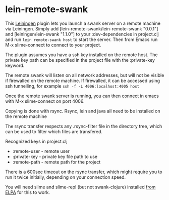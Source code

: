 # lein-remote-swank

This [Leiningen](http://github.com/technomancy/leiningen) plugin lets you launch
a swank server on a remote machine via Leiningen. Simply add
[lein-remote-swank/lein-remote-swank "0.0.1"] and [leiningen/lein-swank "1.1.0"]
to your :dev-dependencies in project.clj and run `lein remote-swank host` to
start the server. Then from Emacs run M-x slime-connect to connect to your
project.

The plugin assumes you have a ssh key installed on the remote host.  The private
key path can be specified in the project file with the :private-key keyword.

The remote swank will listen on all network addresses, but will not be visible
if firewalled on the remote machine.  If firewalled, it can be accessed using
ssh tunnelling, for example `ssh -f -L 4006:localhost:4005 host`

Once the remote swank server is running, you can then connect in emacs with M-x
slime-connect on port 4006.

Copying is done with rsync. Rsync, lein and java all need to be installed
on the remote machine

The rsync transfer respects any .rsync-filter file in the directory tree,
which can be used to filter which files are transfered.

Recognized keys in project.clj
-  :remote-user - remote user
-  :private-key - private key file path to use
-  :remote-path - remote path for the project

There is a 600sec timeout on the rsync transfer, which might require you to run
it twice initially, depending on your connection speed.

You will need slime and slime-repl (but not swank-clojure) installed
[from ELPA](http://tromey.com/elpa) for this to work.

